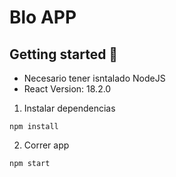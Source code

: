 # Blo APP

## Getting started :rocket:
- Necesario tener isntalado NodeJS
- React Version: 18.2.0
1. Instalar dependencias
```console
npm install
```
2. Correr app 
```console
npm start
```

